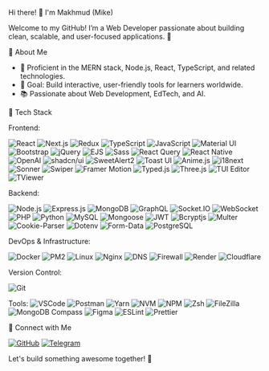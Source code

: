 Hi there! 👋 I'm Makhmud (Mike)  

Welcome to my GitHub! I’m a Web Developer passionate about building clean, scalable, and user-focused applications. 🚀

🚀 About Me
- 🌱 Proficient in the MERN stack, Node.js, React, TypeScript, and related technologies.
- 🎯 Goal: Build interactive, user-friendly tools for learners worldwide.
- 📚 Passionate about Web Development, EdTech, and AI.

🚀 Tech Stack

Frontend:

![React](https://img.shields.io/badge/-20232A?style=flat&logo=react&logoColor=61DAFB&label=)
![Next.js](https://img.shields.io/badge/-000000?style=flat&logo=next.js&logoColor=white&label=)
![Redux](https://img.shields.io/badge/-764ABC?style=flat&logo=redux&logoColor=white&label=)
![TypeScript](https://img.shields.io/badge/-007ACC?style=flat&logo=typescript&logoColor=white&label=)
![JavaScript](https://img.shields.io/badge/-F7DF1E?style=flat&logo=javascript&logoColor=black&label=)
![Material UI](https://img.shields.io/badge/-007FFF?style=flat&logo=mui&logoColor=white&label=)
![Bootstrap](https://img.shields.io/badge/-7952B3?style=flat&logo=bootstrap&logoColor=white&label=)
![jQuery](https://img.shields.io/badge/-0769AD?style=flat&logo=jquery&logoColor=white&label=)
![EJS](https://img.shields.io/badge/-ffffff?style=flat&logo=ejs&logoColor=black&label=)
![Sass](https://img.shields.io/badge/-CC6699?style=flat&logo=sass&logoColor=white&label=)
![React Query](https://img.shields.io/badge/-FF4154?style=flat&logo=reactquery&logoColor=white&label=)
![React Native](https://img.shields.io/badge/-React%20Native-61DAFB?style=flat&logo=react&logoColor=white)
![OpenAI](https://img.shields.io/badge/-OpenAI-412991?style=flat&logo=openai&logoColor=white)
![shadcn/ui](https://img.shields.io/badge/-shadcn%2Fui-000000?style=flat&logo=shadcn&logoColor=white)
![SweetAlert2](https://img.shields.io/badge/-SweetAlert2-FF6F61?style=flat&logo=sweetalert&logoColor=white)
![Toast UI](https://img.shields.io/badge/-ToastUI-6EC1E4?style=flat&logo=toastui&logoColor=white)
![Anime.js](https://img.shields.io/badge/-Anime.js-FF5E3A?style=flat&logo=anime.js&logoColor=white)
![i18next](https://img.shields.io/badge/-i18next-0099FF?style=flat&logo=i18next&logoColor=white)
![Sonner](https://img.shields.io/badge/-Sonner-000000?style=flat)
![Swiper](https://img.shields.io/badge/-Swiper-007AFF?style=flat&logo=swiper&logoColor=white)
![Framer Motion](https://img.shields.io/badge/-Framer_Motion-0055FF?style=flat&logo=framer&logoColor=white)
![Typed.js](https://img.shields.io/badge/-Typed.js-FFCD00?style=flat&logo=javascript&logoColor=black)
![Three.js](https://img.shields.io/badge/-Three.js-000000?style=flat&logo=three.js&logoColor=white)
![TUI Editor](https://img.shields.io/badge/-TUI_Editor-FF6F61?style=flat&logo=toastui&logoColor=white)
![TViewer](https://img.shields.io/badge/-TViewer-000000?style=flat)

Backend:

![Node.js](https://img.shields.io/badge/-43853D?style=flat&logo=node.js&logoColor=white&label=)
![Express.js](https://img.shields.io/badge/-000000?style=flat&logo=express&logoColor=white&label=)
![MongoDB](https://img.shields.io/badge/-47A248?style=flat&logo=mongodb&logoColor=white&label=)
![GraphQL](https://img.shields.io/badge/-E10098?style=flat&logo=graphql&logoColor=white&label=)
![Socket.IO](https://img.shields.io/badge/-010101?style=flat&logo=socket.io&logoColor=white&label=)
![WebSocket](https://img.shields.io/badge/-010101?style=flat&logo=websocket&logoColor=white&label=)
![PHP](https://img.shields.io/badge/-777BB4?style=flat&logo=php&logoColor=white&label=)
![Python](https://img.shields.io/badge/-3776AB?style=flat&logo=python&logoColor=white&label=)
![MySQL](https://img.shields.io/badge/-MySQL-4479A1?style=flat&logo=mysql&logoColor=white)
![Mongoose](https://img.shields.io/badge/-Mongoose-47A248?style=flat)
![JWT](https://img.shields.io/badge/-JWT-F7DF1E?style=flat&logo=json-web-tokens&logoColor=black)
![Bcryptjs](https://img.shields.io/badge/-Bcryptjs-FF6F61?style=flat)
![Multer](https://img.shields.io/badge/-Multer-4A148C?style=flat)
![Cookie-Parser](https://img.shields.io/badge/-Cookie--Parser-FFA500?style=flat)
![Dotenv](https://img.shields.io/badge/-Dotenv-000000?style=flat&logo=docker&logoColor=white)
![Form-Data](https://img.shields.io/badge/-Form--Data-6C757D?style=flat)
![PostgreSQL](https://img.shields.io/badge/-PostgreSQL-4169E1?style=flat&logo=postgresql&logoColor=white)

DevOps & Infrastructure:

![Docker](https://img.shields.io/badge/-2496ED?style=flat&logo=docker&logoColor=white&label=)
![PM2](https://img.shields.io/badge/-2B037A?style=flat&logo=pm2&logoColor=white&label=)
![Linux](https://img.shields.io/badge/-Ubuntu-E95420?style=flat&logo=ubuntu&logoColor=white)
![Nginx](https://img.shields.io/badge/-Nginx-009639?style=flat&logo=nginx&logoColor=white)
![DNS](https://img.shields.io/badge/-DNS-0078D7?style=flat)
![Firewall](https://img.shields.io/badge/-Firewall-FF4500?style=flat)
![Render](https://img.shields.io/badge/-Render-4F545E?style=flat)
![Cloudflare](https://img.shields.io/badge/-Cloudflare-F38020?style=flat&logo=cloudflare&logoColor=white)

Version Control:

![Git](https://img.shields.io/badge/-F05032?style=flat&logo=git&logoColor=white&label=)

Tools: 
![VSCode](https://img.shields.io/badge/-VSCode-007ACC?style=flat&logo=visual-studio-code&logoColor=white)
![Postman](https://img.shields.io/badge/-Postman-FF6C37?style=flat&logo=postman&logoColor=white)
![Yarn](https://img.shields.io/badge/-Yarn-2C8EBB?style=flat&logo=yarn&logoColor=white)
![NVM](https://img.shields.io/badge/-NVM-339933?style=flat)
![NPM](https://img.shields.io/badge/-NPM-CB3837?style=flat&logo=npm&logoColor=white)
![Zsh](https://img.shields.io/badge/-Zsh-000000?style=flat&logo=gnu&logoColor=white)
![FileZilla](https://img.shields.io/badge/-FileZilla-BF0000?style=flat&logo=filezilla&logoColor=white)
![MongoDB Compass](https://img.shields.io/badge/-MongoDB_Compass-47A248?style=flat&logo=mongodb&logoColor=white)
![Figma](https://img.shields.io/badge/-Figma-F24E1E?style=flat&logo=figma&logoColor=white)
![ESLint](https://img.shields.io/badge/-ESLint-4B32C3?style=flat&logo=eslint&logoColor=white)
![Prettier](https://img.shields.io/badge/-Prettier-F7B93E?style=flat&logo=prettier&logoColor=white)

🔗 Connect with Me 

[![GitHub](https://img.shields.io/badge/GitHub-black?style=flat&logo=github)](https://github.com/MakhmudSD) 
[![Telegram](https://img.shields.io/badge/Telegram-26A5E4?style=flat&logo=telegram)](https://t.me/makhmud_kudratov)  

Let's build something awesome together! 🚀

